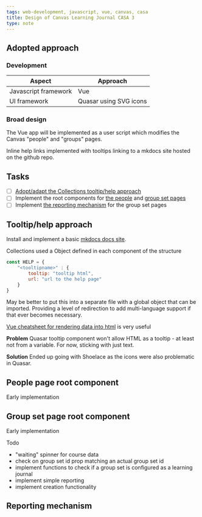 ```yaml
---
tags: web-development, javascript, vue, canvas, casa
title: Design of Canvas Learning Journal CASA 3
type: note
---
```

## Adopted approach

### Development

| Aspect | Approach |
| --- | --- |
| Javascript framework | Vue |
| UI framework | Quasar using SVG icons |

### Broad design

The Vue app will be implemented as a user script which modifies the Canvas "people" and "groups" pages.

Inline help links implemented with tooltips linking to a mkdocs site hosted on the github repo.

## Tasks

- [ ] [Adopt/adapt the Collections tooltip/help approach](#tooltiphelp-approach)
- [ ] Implement the root components for [the people](#people-page-root-component) and [group set pages](#group-set-page-root-component)
- [ ] Implement [the reporting mechanism](#reporting-mechanism) for the group set pages

## Tooltip/help approach

Install and implement a basic [mkdocs docs site](https://djplaner.github.io/canvas-learning-journal/).

Collections used a Object defined in each component of the structure 

```javascript
const HELP = {
    "<tooltipname>" : {
        tooltip: "tooltip html",
        url: "url to the help page"
    }
}
```
May be better to put this into a separate file with a global object that can be imported. Providing a level of redirection to add multi-language support if that ever becomes necessary.

[Vue cheatsheet for rendering data into html](https://dev.to/kontent_ai/vue-js-cheat-sheet-rendering-data-into-html-4d8g) is very useful

**Problem** Quasar tooltip component won't allow HTML as a tooltip - at least not from a variable. For now, sticking with just text.

**Solution** Ended up going with Shoelace as the icons were also problematic in Quasar.

## People page root component

Early implementation

## Group set page root component

Early implementation

Todo 

- "waiting" spinner for course data
- check on group set id prop matching an actual group set id
- implement functions to check if a group set is configured as a learning journal
- implement simple reporting
- implement creation functionality


## Reporting mechanism